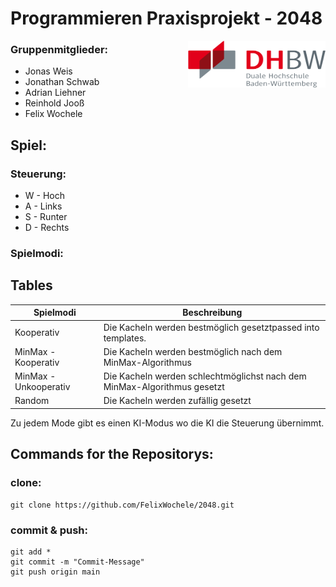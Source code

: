 # Programmieren Praxisprojekt - 2048

<img align="right" width="220" height="75" src="DHBW_Logo.png">

### Gruppenmitglieder:
+ Jonas Weis 
+ Jonathan Schwab 
+ Adrian Liehner
+ Reinhold Jooß
+ Felix Wochele

## Spiel: 

### Steuerung:
  
+ W - Hoch
+ A - Links
+ S - Runter
+ D - Rechts

### Spielmodi:

## Tables

| Spielmodi | Beschreibung |
| ------ | ----------- |
| Kooperativ   | Die Kacheln werden bestmöglich gesetztpassed into templates. |
| MinMax - Kooperativ | Die Kacheln werden bestmöglich nach dem MinMax-Algorithmus |
| MinMax - Unkooperativ | Die Kacheln werden schlechtmöglichst nach dem MinMax-Algorithmus gesetzt |
| Random | Die Kacheln werden zufällig gesetzt |


 Zu jedem Mode gibt es einen KI-Modus wo die KI die Steuerung übernimmt.


## Commands for the Repositorys: 
### clone:
```shell
git clone https://github.com/FelixWochele/2048.git
```
### commit & push:
```shell
git add * 
git commit -m "Commit-Message"
git push origin main
```
